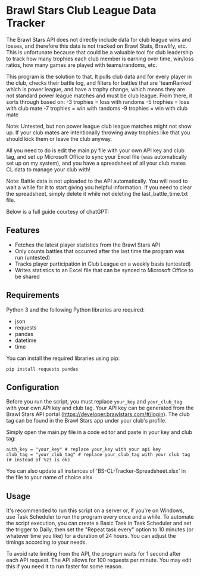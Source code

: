 # Brawl Stars Club League Data Tracker

The Brawl Stars API does not directly include data for club league wins and losses, and therefore this data is not tracked on Brawl Stats, Brawlify, etc.
This is unfortunate because that could be a valuable tool for club leadership to track how many trophies each club member is earning over time, win/loss ratios, how many games are played with teams/randoms, etc.

This program is the solution to that. It pulls club data and for every player in the club, checks their battle log, and filters for battles that are 'teamRanked' which is power league, and have a trophy change, which means they are not standard power league matches and must be club league. From there, it sorts through based on:
-3 trophies = loss with randoms
-5 trophies = loss with club mate
-7 trophies = win with randoms
-9 trophies = win with club mate

Note: Untested, but non power league club league matches might not show up. If your club mates are intentionally throwing away trophies like that you should kick them or leave the club anyway.

All you need to do is edit the main.py file with your own API key and club tag, and set up Microsoft Office to sync your Excel file (was automatically set up on my system), and you have a spreadsheet of all your club mates CL data to manage your club with!

Note: Battle data is not uploaded to the API automatically. You will need to wait a while for it to start giving you helpful information. If you need to clear the spreadsheet, simply delete it while not deleting the last_battle_time.txt file.

Below is a full guide courtesy of chatGPT:

## Features

- Fetches the latest player statistics from the Brawl Stars API
- Only counts battles that occurred after the last time the program was run (untested)
- Tracks player participation in Club League on a weekly basis (untested)
- Writes statistics to an Excel file that can be synced to Microsoft Office to be shared

## Requirements

Python 3 and the following Python libraries are required:

- json
- requests
- pandas
- datetime
- time

You can install the required libraries using pip:

```
pip install requests pandas
```

## Configuration

Before you run the script, you must replace `your_key` and `your_club_tag` with your own API key and club tag. Your API key can be generated from the Brawl Stars API portal (https://developer.brawlstars.com/#/login). The club tag can be found in the Brawl Stars app under your club's profile.

Simply open the main.py file in a code editor and paste in your key and club tag:
```
auth_key = "your_key" # replace your_key with your api key
club_tag = "your_club_tag" # replace your_club_tag with your club tag (# instead of %23 is ok)

```
You can also update all instances of 'BS-CL-Tracker-Spreadsheet.xlsx' in the file to your name of choice.xlsx

## Usage

It's recommended to run this script on a server or, if you're on Windows, use Task Scheduler to run the program every once and a while. To automate the script execution, you can create a Basic Task in Task Scheduler and set the trigger to Daily, then set the "Repeat task every" option to 10 minutes (or whatever time you like) for a duration of 24 hours. You can adjust the timings according to your needs.

To avoid rate limiting from the API, the program waits for 1 second after each API request. The API allows for 100 requests per minute. You may edit this if you need it to run faster for some reason.

